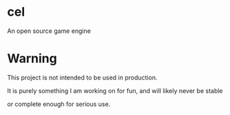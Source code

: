 # cel
An open source game engine

# Warning
This project is not intended to be used in production.

It is purely something I am working on for fun, and will likely never be stable

or complete enough for serious use.
